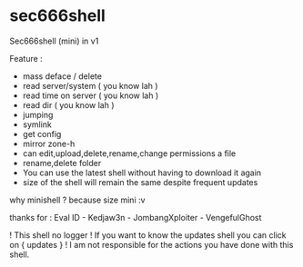 # sec666shell

Sec666shell (mini) in v1

Feature :

- mass deface / delete
- read server/system ( you know lah )
- read time on server ( you know lah )
- read dir ( you know lah )
- jumping
- symlink
- get config
- mirror zone-h
- can edit,upload,delete,rename,change permissions a file
- rename,delete folder
- You can use the latest shell without having to download it again
- size of the shell will remain the same despite frequent updates

why minishell ? because size mini :v

thanks for : Eval ID - Kedjaw3n - JombangXploiter - VengefulGhost

! This shell no logger
! If you want to know the updates shell you can click on { updates }
! I am not responsible for the actions you have done with this shell.
